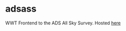 adsass
======

WWT Frontend to the ADS All Sky Survey. Hosted [here](http://adsass.s3-website-us-west-2.amazonaws.com/)